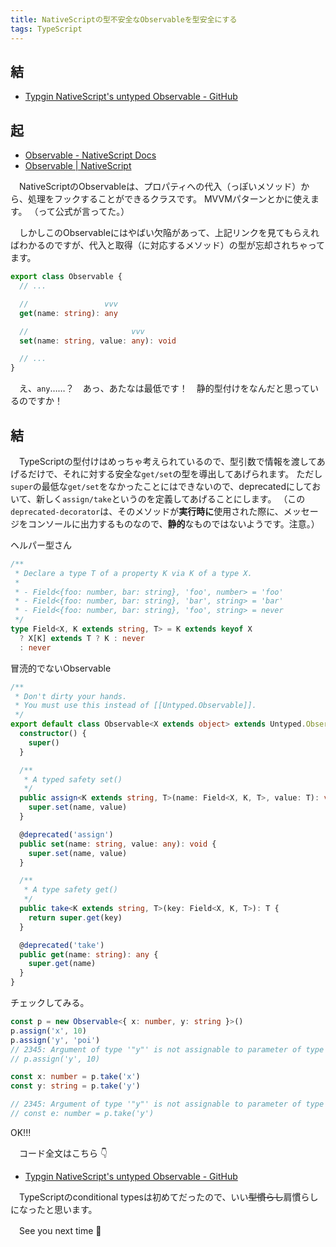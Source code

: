 ```yaml
---
title: NativeScriptの型不安全なObservableを型安全にする
tags: TypeScript
---
```

## 結

- [Typgin NativeScript's untyped Observable - GitHub](https://gist.github.com/aiya000/5f12ca0276eabaf6bf1331ee2cd96fae)

## 起

- [Observable - NativeScript Docs](https://docs.nativescript.org/ns-framework-modules/observable)
- [Observable | NativeScript](https://docs.nativescript.org/api-reference/classes/_data_observable_.observable)

　NativeScriptのObservableは、プロパティへの代入（っぽいメソッド）から、処理をフックすることができるクラスです。
MVVMパターンとかに使えます。
（って公式が言ってた。）

　しかしこのObservableにはやばい欠陥があって、上記リンクを見てもらえればわかるのですが、代入と取得（に対応するメソッド）の型が忘却されちゃってます。

```typescript
export class Observable {
  // ...

  //                 vvv
  get(name: string): any

  //                       vvv
  set(name: string, value: any): void

  // ...
}
```

　え、`any`……？　あっ、あたなは最低です！　静的型付けをなんだと思っているのですか！

## 結

　TypeScriptの型付けはめっちゃ考えられているので、型引数で情報を渡してあげるだけで、それに対する安全な`get/set`の型を導出してあげられます。
ただし`super`の最低な`get/set`をなかったことにはできないので、deprecatedにしておいて、新しく`assign/take`というのを定義してあげることにします。
（この`deprecated-decorator`は、そのメソッドが**実行時に**使用された際に、メッセージをコンソールに出力するものなので、**静的**なものではないようです。注意。）

ヘルパー型さん
```typescript
/**
 * Declare a type T of a property K via K of a type X.
 *
 * - Field<{foo: number, bar: string}, 'foo', number> = 'foo'
 * - Field<{foo: number, bar: string}, 'bar', string> = 'bar'
 * - Field<{foo: number, bar: string}, 'foo', string> = never
 */
type Field<X, K extends string, T> = K extends keyof X
  ? X[K] extends T ? K : never
  : never
```

冒涜的でないObservable
```typescript
/**
 * Don't dirty your hands.
 * You must use this instead of [[Untyped.Observable]].
 */
export default class Observable<X extends object> extends Untyped.Observable {
  constructor() {
    super()
  }

  /**
   * A typed safety set()
   */
  public assign<K extends string, T>(name: Field<X, K, T>, value: T): void {
    super.set(name, value)
  }

  @deprecated('assign')
  public set(name: string, value: any): void {
    super.set(name, value)
  }

  /**
   * A type safety get()
   */
  public take<K extends string, T>(key: Field<X, K, T>): T {
    return super.get(key)
  }

  @deprecated('take')
  public get(name: string): any {
    super.get(name)
  }
}
```

チェックしてみる。
```typescript
const p = new Observable<{ x: number, y: string }>()
p.assign('x', 10)
p.assign('y', 'poi')
// 2345: Argument of type '"y"' is not assignable to parameter of type 'never'.
// p.assign('y', 10)

const x: number = p.take('x')
const y: string = p.take('y')

// 2345: Argument of type '"y"' is not assignable to parameter of type 'never'.
// const e: number = p.take('y')
```

OK!!!

　コード全文はこちら :point_down:

- [Typgin NativeScript's untyped Observable - GitHub](https://gist.github.com/aiya000/5f12ca0276eabaf6bf1331ee2cd96fae)

　TypeScriptのconditional typesは初めてだったので、いい~~型慣らし~~肩慣らしになったと思います。

　See you next time :wave:
